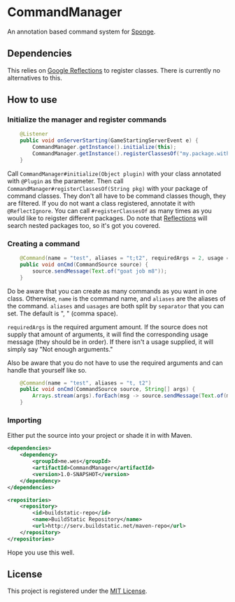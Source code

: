 # CommandManager
An annotation based command system for [Sponge](https://www.spongepowered.org/).

## Dependencies
This relies on [Google Reflections](https://code.google.com/archive/p/reflections/) to register classes. There is currently no alternatives to this.

## How to use
### Initialize the manager and register commands
```java
    @Listener
    public void onServerStarting(GameStartingServerEvent e) {
        CommandManager.getInstance().initialize(this);
        CommandManager.getInstance().registerClassesOf("my.package.with.command.classes");
    }
```
Call `CommandManager#initialize(Object plugin)` with your class annotated with `@Plugin` as the parameter. Then call `CommandManager#registerClassesOf(String pkg)` with your package of command classes. They don't all have to be command classes though, they are filtered. If you do not want a class registered, annotate it with `@ReflectIgnore`. You can call `#registerClassesOf` as many times as you would like to reigster different packages. Do note that [Reflections](https://code.google.com/archive/p/reflections/) will search nested packages too, so it's got you covered.

### Creating a command
```java
    @Command(name = "test", aliases = "t;t2", requiredArgs = 2, usage = "Put something;Do it again!", separator = ";")
    public void onCmd(CommandSource source) {
        source.sendMessage(Text.of("goat job m8"));
    }
```
Do be aware that you can create as many commands as you want in one class. Otherwise, `name` is the command name, and `aliases` are the aliases of the command. `aliases` and `uasages` are both split by `separator` that you can set. The default is ", " (comma space). 

`requiredArgs` is the required argument amount. If the source does not supply that amount of arguments, it will find the corresponding usage message (they should be in order). If there isn't a usage supplied, it will simply say "Not enough arguments." 

Also be aware that you do not have to use the required arguments and can handle that yourself like so.
```java
    @Command(name = "test", aliases = "t, t2")
    public void onCmd(CommandSource source, String[] args) {
        Arrays.stream(args).forEach(msg -> source.sendMessage(Text.of(msg)));
    }
```

### Importing
Either put the source into your project or shade it in with Maven. 
```xml
<dependencies>
    <dependency>
        <groupId>me.wes</groupId>
        <artifactId>CommandManager</artifactId>
        <version>1.0-SNAPSHOT</version>
    </dependency>
</dependencies>

<repositories>
    <repository>
        <id>buildstatic-repo</id>
        <name>BuildStatic Repository</name>
        <url>http://serv.buildstatic.net/maven-repo</url>
    </repository>
</repositories>
```

Hope you use this well.

## License
This project is registered under the [MIT License](LICENSE.txt).

